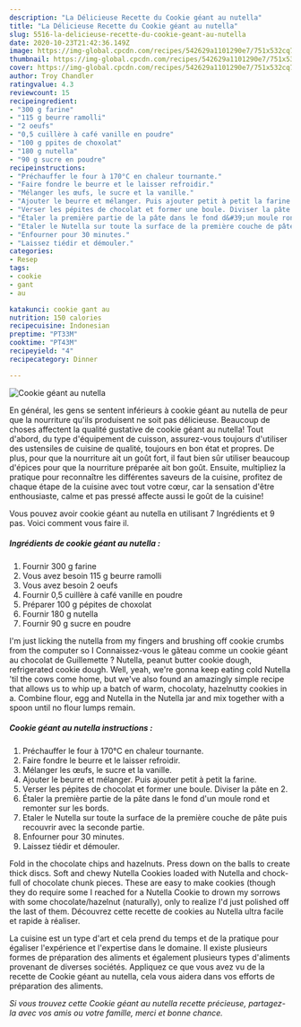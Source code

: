 ```yaml
---
description: "La Délicieuse Recette du Cookie géant au nutella"
title: "La Délicieuse Recette du Cookie géant au nutella"
slug: 5516-la-delicieuse-recette-du-cookie-geant-au-nutella
date: 2020-10-23T21:42:36.149Z
image: https://img-global.cpcdn.com/recipes/542629a1101290e7/751x532cq70/cookie-geant-au-nutella-photo-principale-de-la-recette.jpg
thumbnail: https://img-global.cpcdn.com/recipes/542629a1101290e7/751x532cq70/cookie-geant-au-nutella-photo-principale-de-la-recette.jpg
cover: https://img-global.cpcdn.com/recipes/542629a1101290e7/751x532cq70/cookie-geant-au-nutella-photo-principale-de-la-recette.jpg
author: Troy Chandler
ratingvalue: 4.3
reviewcount: 15
recipeingredient:
- "300 g farine"
- "115 g beurre ramolli"
- "2 oeufs"
- "0,5 cuillère à café vanille en poudre"
- "100 g ppites de choxolat"
- "180 g nutella"
- "90 g sucre en poudre"
recipeinstructions:
- "Préchauffer le four à 170°C en chaleur tournante."
- "Faire fondre le beurre et le laisser refroidir."
- "Mélanger les œufs, le sucre et la vanille."
- "Ajouter le beurre et mélanger. Puis ajouter petit à petit la farine."
- "Verser les pépites de chocolat et former une boule. Diviser la pâte en 2."
- "Étaler la première partie de la pâte dans le fond d&#39;un moule rond et remonter sur les bords."
- "Etaler le Nutella sur toute la surface de la première couche de pâte puis recouvrir avec la seconde partie."
- "Enfourner pour 30 minutes."
- "Laissez tiédir et démouler."
categories:
- Resep
tags:
- cookie
- gant
- au

katakunci: cookie gant au 
nutrition: 150 calories
recipecuisine: Indonesian
preptime: "PT33M"
cooktime: "PT43M"
recipeyield: "4"
recipecategory: Dinner

---
```



![Cookie géant au nutella](https://img-global.cpcdn.com/recipes/542629a1101290e7/751x532cq70/cookie-geant-au-nutella-photo-principale-de-la-recette.jpg)

En général, les gens se sentent inférieurs à cookie géant au nutella de peur que la nourriture qu'ils produisent ne soit pas délicieuse. Beaucoup de choses affectent la qualité gustative de cookie géant au nutella! Tout d'abord, du type d'équipement de cuisson, assurez-vous toujours d'utiliser des ustensiles de cuisine de qualité, toujours en bon état et propres. De plus, pour que la nourriture ait un goût fort, il faut bien sûr utiliser beaucoup d'épices pour que la nourriture préparée ait bon goût. Ensuite, multipliez la pratique pour reconnaître les différentes saveurs de la cuisine, profitez de chaque étape de la cuisine avec tout votre cœur, car la sensation d'être enthousiaste, calme et pas pressé affecte aussi le goût de la cuisine!

<!--inarticleads1-->

Vous pouvez avoir cookie géant au nutella en utilisant 7 Ingrédients et 9 pas. Voici comment vous faire il.

##### Ingrédients de cookie géant au nutella :

1. Fournir 300 g farine
1. Vous avez besoin 115 g beurre ramolli
1. Vous avez besoin 2 oeufs
1. Fournir 0,5 cuillère à café vanille en poudre
1. Préparer 100 g pépites de choxolat
1. Fournir 180 g nutella
1. Fournir 90 g sucre en poudre


I&#39;m just licking the nutella from my fingers and brushing off cookie crumbs from the computer so I Connaissez-vous le gâteau comme un cookie géant au chocolat de Guillemette ? Nutella, peanut butter cookie dough, refrigerated cookie dough. Well, yeah, we&#39;re gonna keep eating cold Nutella &#39;til the cows come home, but we&#39;ve also found an amazingly simple recipe that allows us to whip up a batch of warm, chocolaty, hazelnutty cookies in a. Combine flour, egg and Nutella in the Nutella jar and mix together with a spoon until no flour lumps remain. 

<!--inarticleads2-->

##### Cookie géant au nutella instructions :

1. Préchauffer le four à 170°C en chaleur tournante.
1. Faire fondre le beurre et le laisser refroidir.
1. Mélanger les œufs, le sucre et la vanille.
1. Ajouter le beurre et mélanger. Puis ajouter petit à petit la farine.
1. Verser les pépites de chocolat et former une boule. Diviser la pâte en 2.
1. Étaler la première partie de la pâte dans le fond d&#39;un moule rond et remonter sur les bords.
1. Etaler le Nutella sur toute la surface de la première couche de pâte puis recouvrir avec la seconde partie.
1. Enfourner pour 30 minutes.
1. Laissez tiédir et démouler.


Fold in the chocolate chips and hazelnuts. Press down on the balls to create thick discs. Soft and chewy Nutella Cookies loaded with Nutella and chock-full of chocolate chunk pieces. These are easy to make cookies (though they do require some I reached for a Nutella Cookie to drown my sorrows with some chocolate/hazelnut (naturally), only to realize I&#39;d just polished off the last of them. Découvrez cette recette de cookies au Nutella ultra facile et rapide à réaliser. 

<!--inarticleads1-->

<p>
La cuisine est un type d'art et cela prend du temps et de la pratique pour égaliser l'expérience et l'expertise dans le domaine. Il existe plusieurs formes de préparation des aliments et également plusieurs types d'aliments provenant de diverses sociétés. Appliquez ce que vous avez vu de la recette de Cookie géant au nutella, cela vous aidera dans vos efforts de préparation des aliments.
</p>

<p>
<i>Si vous trouvez cette Cookie géant au nutella recette précieuse, partagez-la avec vos amis ou votre famille, merci et bonne chance.</i>
</p>
